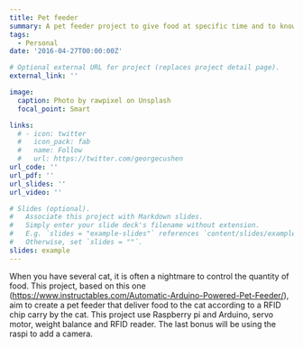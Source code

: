 ```yaml
---
title: Pet feeder
summary: A pet feeder project to give food at specific time and to know who ate and the quantity of food.
tags:
  - Personal
date: '2016-04-27T00:00:00Z'

# Optional external URL for project (replaces project detail page).
external_link: ''

image:
  caption: Photo by rawpixel on Unsplash
  focal_point: Smart

links:
  # - icon: twitter
  #   icon_pack: fab
  #   name: Follow
  #   url: https://twitter.com/georgecushen
url_code: ''
url_pdf: ''
url_slides: ''
url_video: ''

# Slides (optional).
#   Associate this project with Markdown slides.
#   Simply enter your slide deck's filename without extension.
#   E.g. `slides = "example-slides"` references `content/slides/example-slides.md`.
#   Otherwise, set `slides = ""`.
slides: example
---
```

When you have several cat, it is often a nightmare to control the quantity of food. This project, based on this one (https://www.instructables.com/Automatic-Arduino-Powered-Pet-Feeder/), aim to create a pet feeder that deliver food to the cat according to a RFID chip carry by the cat.
This project use Raspberry pi and Arduino, servo motor, weight balance and RFID reader. The last bonus will be using the raspi to add a camera.  
